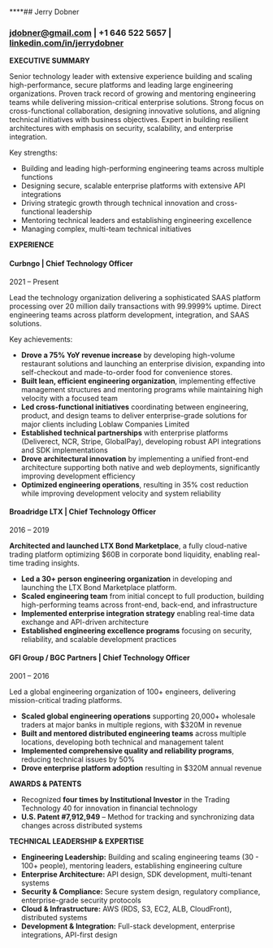 ****## Jerry Dobner
### [jdobner@gmail.com](mailto:jdobner@gmail.com) | +1 646 522 5657 | [linkedin.com/in/jerrydobner](https://www.linkedin.com/in/jerrydobner)

**EXECUTIVE SUMMARY**

Senior technology leader with extensive experience building and scaling high-performance, secure platforms and leading large engineering organizations. Proven track record of growing and mentoring engineering teams while delivering mission-critical enterprise solutions. Strong focus on cross-functional collaboration, designing innovative solutions, and aligning technical initiatives with business objectives. Expert in building resilient architectures with emphasis on security, scalability, and enterprise integration.

Key strengths:
- Building and leading high-performing engineering teams across multiple functions
- Designing secure, scalable enterprise platforms with extensive API integrations
- Driving strategic growth through technical innovation and cross-functional leadership
- Mentoring technical leaders and establishing engineering excellence
- Managing complex, multi-team technical initiatives

**EXPERIENCE**

#### Curbngo | Chief Technology Officer  
2021 – Present  

Lead the technology organization delivering a sophisticated SAAS platform processing over 20 million daily transactions with 99.9999% uptime. Direct engineering teams across platform development, integration, and SAAS solutions.

Key achievements:
- **Drove a 75% YoY revenue increase** by developing high-volume restaurant solutions and launching an enterprise division, expanding into self-checkout and made-to-order food for convenience stores.
- **Built lean, efficient engineering organization**, implementing effective management structures and mentoring programs while maintaining high velocity with a focused team
- **Led cross-functional initiatives** coordinating between engineering, product, and design teams to deliver enterprise-grade solutions for major clients including Loblaw Companies Limited
- **Established technical partnerships** with enterprise platforms (Deliverect, NCR, Stripe, GlobalPay), developing robust API integrations and SDK implementations
- **Drove architectural innovation** by implementing a unified front-end architecture supporting both native and web deployments, significantly improving development efficiency
- **Optimized engineering operations**, resulting in 35% cost reduction while improving development velocity and system reliability

#### Broadridge LTX | Chief Technology Officer  
2016 – 2019  

**Architected and launched LTX Bond Marketplace**, a fully cloud-native trading platform optimizing $60B in corporate bond liquidity, enabling real-time trading insights.
- **Led a 30+ person engineering organization** in developing and launching the LTX Bond Marketplace platform.
- **Scaled engineering team** from initial concept to full production, building high-performing teams across front-end, back-end, and infrastructure
- **Implemented enterprise integration strategy** enabling real-time data exchange and API-driven architecture
- **Established engineering excellence programs** focusing on security, reliability, and scalable development practices

#### GFI Group / BGC Partners | Chief Technology Officer  
2001 – 2016  

Led a global engineering organization of 100+ engineers, delivering mission-critical trading platforms.
- **Scaled global engineering operations** supporting 20,000+ wholesale traders at major banks in multiple regions, with $320M in revenue
- **Built and mentored distributed engineering teams** across multiple locations, developing both technical and management talent
- **Implemented comprehensive quality and reliability programs**, reducing technical issues by 50%
- **Drove enterprise platform adoption** resulting in $320M annual revenue

**AWARDS & PATENTS**

- Recognized **four times by Institutional Investor** in the Trading Technology 40 for innovation in financial technology
- **U.S. Patent #7,912,949** – Method for tracking and synchronizing data changes across distributed systems

**TECHNICAL LEADERSHIP & EXPERTISE**

- **Engineering Leadership:** Building and scaling engineering teams (30 - 100+ people), mentoring leaders, establishing engineering culture
- **Enterprise Architecture:** API design, SDK development, multi-tenant systems
- **Security & Compliance:** Secure system design, regulatory compliance, enterprise-grade security protocols
- **Cloud & Infrastructure:** AWS (RDS, S3, EC2, ALB, CloudFront), distributed systems
- **Development & Integration:** Full-stack development, enterprise integrations, API-first design

